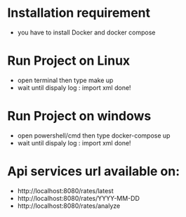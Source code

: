 # Installation requirement 
  - you have to install Docker and docker compose 

# Run Project on Linux 
  - open terminal then type make up 
  - wait until dispaly log : import xml done!

# Run Project on windows 
  - open powershell/cmd then type docker-compose up
  - wait until dispaly log : import xml done!

# Api services url available on:
  - http://localhost:8080/rates/latest
  - http://localhost:8080/rates/YYYY-MM-DD
  - http://localhost:8080/rates/analyze